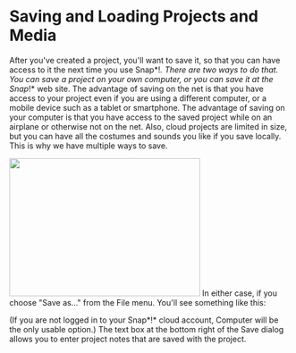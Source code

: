 # Saving and Loading Projects and Media

After you've created a project, you'll want to save it, so that you can
have access to it the next time you use Snap*!*. There are two ways to
do that. You can save a project on your own computer, or you can save it
at the Snap*!* web site. The advantage of saving on the net is that you
have access to your project even if you are using a different computer,
or a mobile device such as a tablet or smartphone. The advantage of
saving on your computer is that you have access to the saved project
while on an airplane or otherwise not on the net. Also, cloud projects
are limited in size, but you can have all the costumes and sounds you
like if you save locally. This is why we have multiple ways to save.

<img src="/snap-manual/assets/images/image487.png" style="width:341px; height:247px">
In either case, if you choose "Save as..."
from the File menu. You'll see something like this:

(If you are not logged in to your Snap*!* cloud account, Computer will
be the only usable option.) The text box at the bottom right of the Save
dialog allows you to enter project notes that are saved with the
project.

